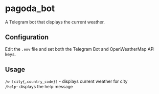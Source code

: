 pagoda_bot
====

A Telegram bot that displays the current weather.  

Configuration  
---
Edit the `.env` file and set both the Telegram Bot and OpenWeatherMap API keys.  
  
Usage
---
`/w [city{,country_code}]` - displays current weather for city  
`/help`- displays the help message  
